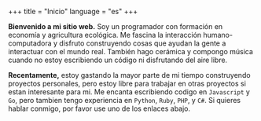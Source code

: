+++
title = "Inicio"
language = "es"
+++

**Bienvenido a mi sitio web.** Soy un programador con formación en economía y agricultura ecológica. Me fascina la interacción humano-computadora y disfruto construyendo cosas que ayudan la gente a interactuar con el mundo real. También hago cerámica y compongo música cuando no estoy escribiendo un código ni disfrutando del aire libre.

**Recentamente,** estoy gastando la mayor parte de mi tiempo construyendo proyectos personales, pero estoy libre para trabajar en otras proyectos si estan interesante para mi.  Me encanta escribiendo codigo en <span class="js">`Javascript`</span> y <span class="go">`Go`</span>, pero tambien tengo experiencia en <span class="python">`Python`</span>, <span class="ruby">`Ruby`</span>, <span class="php">`PHP`</span>, y <span class="csharp">`C#`</span>. Si quieres hablar conmigo, por favor use uno de los enlaces abajo.
